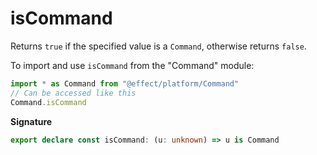 # isCommand

Returns `true` if the specified value is a `Command`, otherwise returns
`false`.

To import and use `isCommand` from the "Command" module:

```ts
import * as Command from "@effect/platform/Command"
// Can be accessed like this
Command.isCommand
```

**Signature**

```ts
export declare const isCommand: (u: unknown) => u is Command
```
